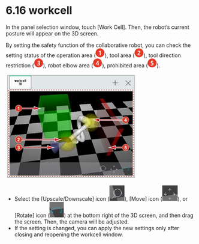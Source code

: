 # 6.16 workcell

In the panel selection window, touch \[Work Cell\]. Then, the robot’s current posture will appear on the 3D screen.

By setting the safety function of the collaborative robot, you can check the setting status of the operation area \(![](../_assets/c1.png)\), tool area \(![](../_assets/c2.png)\), tool direction restriction \(![](../_assets/c3.png)\), robot elbow area \(![](../_assets/c4.png)\), prohibited area \(![](../_assets/c5.png)\).



![Figure 47 Work Cell Monitoring](../_assets/image%20%28430%29.png)

* Select the \[Upscale/Downscale\] icon \(![](../_assets/wc-zoom.png)\), \[Move\] icon \(![](../_assets/wc-pan.png)\), or \[Rotate\] icon \(![](../_assets/wc-rotate.png)\) at the bottom right of the 3D screen, and then drag the screen. Then, the camera will be adjusted.
* If the setting is changed, you can apply the new settings only after closing and reopening the workcell window.





